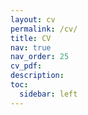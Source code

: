 ```yaml
---
layout: cv
permalink: /cv/
title: CV
nav: true
nav_order: 25
cv_pdf:
description:
toc:
  sidebar: left
---
```

